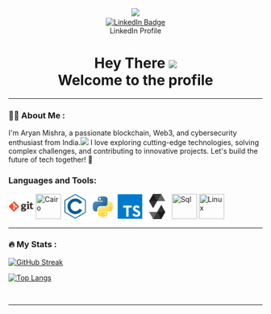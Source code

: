 

<div id="header" align="center">
  <img src="https://media3.giphy.com/media/v1.Y2lkPTc5MGI3NjExYnFiazFuYmxrNGl4cnlsdjVnMGxuc2dqbnR3YW84bWxvNmI4ZWVyaiZlcD12MV9pbnRlcm5hbF9naWZfYnlfaWQmY3Q9Zw/2IudUHdI075HL02Pkk/giphy.webp" width="300"/>
  <div id="badges">
    <a href="https://www.linkedin.com/in/aryan-mishra-78205129a/">
      <img src="https://cdn-icons-png.flaticon.com/512/174/174857.png" alt="LinkedIn Badge" width="70" height="70"/>
    </a>
    <div>
      LinkedIn Profile
    </div>
  </div>
  <h1>
    Hey There
    <img src="https://media2.giphy.com/media/v1.Y2lkPTc5MGI3NjExZGc3YXZwYmY5ajYzdWljNTJoczMzczltamx4dHdnbGh4cnozNnZpaSZlcD12MV9pbnRlcm5hbF9naWZfYnlfaWQmY3Q9cw/w1OBpBd7kJqHrJnJ13/giphy.webp" width="50px"/>
    <div>
    Welcome to the profile
    </div>
  </h1>
</div>

---

### :man_technologist: About Me : 
I'm Aryan Mishra, a passionate blockchain, Web3, and cybersecurity enthusiast from India.<img src="https://upload.wikimedia.org/wikipedia/en/4/41/Flag_of_India.svg" width="30"> I love exploring cutting-edge technologies, solving complex challenges, and contributing to innovative projects. Let's build the future of tech together! 🚀

### Languages and Tools:

<div>
  <img src="https://github.com/devicons/devicon/blob/master/icons/git/git-original-wordmark.svg" title="Git" **alt="Git" width="50" height="50"/>
  <img src="https://www.cairo-lang.org/wp-content/uploads/2024/04/Cairo-logo-hero-shadow-opt.png" title="Cairo" **alt="Cairo" width="50" height="50"/>
  <img src="https://raw.githubusercontent.com/devicons/devicon/ca28c779441053191ff11710fe24a9e6c23690d6/icons/c/c-line.svg" title="C" **alt="C" width="50" height="50"/>
  <img src="https://raw.githubusercontent.com/devicons/devicon/ca28c779441053191ff11710fe24a9e6c23690d6/icons/python/python-original.svg" title="Python" **alt="Python" width="50" height="50"/>
  <img src="https://raw.githubusercontent.com/devicons/devicon/ca28c779441053191ff11710fe24a9e6c23690d6/icons/typescript/typescript-original.svg" title="Typescript" **alt="Typescript" width="50" height="50"/>
  <img src="https://raw.githubusercontent.com/devicons/devicon/ca28c779441053191ff11710fe24a9e6c23690d6/icons/solidity/solidity-original.svg" title="Solidity" **alt="Solidity" width="50" height="50"/>
  <img src="https://www.mysql.com/common/logos/logo-mysql-170x115.png" title="Sql" **alt="Sql" width="50" height="50"/>
  <img src="https://1000logos.net/wp-content/uploads/2017/03/LINUX-LOGO.png" title="Linux" **alt="Linux" width="50" height="50"/>
  
</div>

---

### :fire: My Stats :
[![GitHub Streak](http://github-readme-streak-stats.herokuapp.com?user=AZREAL-08&theme=dark&background=000000)](https://git.io/streak-stats)

[![Top Langs](https://github-readme-stats.vercel.app/api/top-langs/?username=AZREAL-08&layout=compact&theme=vision-friendly-dark)](https://github.com/anuraghazra/github-readme-stats)

<div>
  <img src="https://komarev.com/ghpvc/?username=AZREAL-08&style=flat-square&color=blue" alt=""/>
</div>

---
